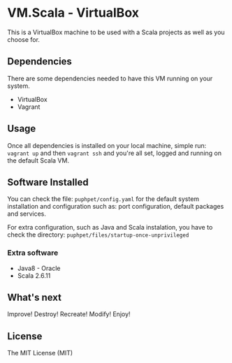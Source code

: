 # VM.Scala - VirtualBox

This is a VirtualBox machine to be used with a Scala projects as well as you choose for.

## Dependencies

There are some dependencies needed to have this VM running on your system.

* VirtualBox
* Vagrant 


## Usage

Once all dependencies is installed on your local machine, simple run: ````vagrant up```` and then ````vagrant ssh```` and you're all set, logged and running on the default Scala VM.


## Software Installed

You can check the file: ````puphpet/config.yaml```` for the default system installation and configuration such as: port configuration, default packages and services.

For extra configuration, such as Java and Scala instalation, you have to check the directory: ````puphpet/files/startup-once-unprivileged````


### Extra software


* Java8 - Oracle
* Scala 2.6.11



## What's next

Improve! Destroy! Recreate! Modify! Enjoy!



## License

The MIT License (MIT)